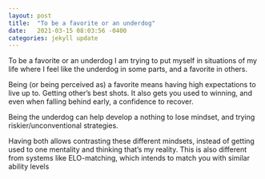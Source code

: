 ```yaml
---
layout: post
title:  "To be a favorite or an underdog"
date:   2021-03-15 08:03:56 -0400
categories: jekyll update
---
```


To be a favorite or an underdog
I  am trying to put myself in situations of my life where I feel like the underdog in some parts, and a favorite in others. 

Being (or being perceived as) a favorite means having high expectations to live up to. Getting other’s best shots. It also gets you used to winning, and even when falling behind early, a confidence to recover.

Being the underdog can help develop a nothing to lose mindset, and trying riskier/unconventional strategies. 

Having both allows contrasting these different mindsets, instead of getting used to one mentality and thinking that’s my reality.  This is also different from systems like ELO-matching, which intends to match you with similar ability levels
